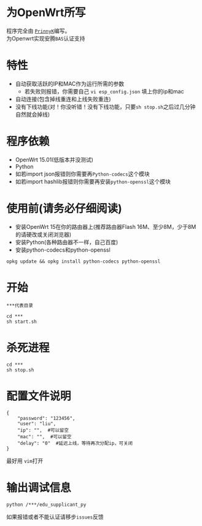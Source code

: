 # 为OpenWrt所写
程序完全由 [`PrinnyK`](https://github.com/PrinnyK)编写。   
为Openwrt实现安腾`BAS`认证支持

# 特性
* 自动获取活跃的IP和MAC作为运行所需的参数
	- 若失败则报错，你需要自己 `vi esp_config.json` 填上你的ip和mac
* 自动连接(包含掉线重连和上线失败重连)
* 没有下线功能(对！你没听错！没有下线功能，只要`sh stop.sh`之后过几分钟自然就会掉线)

# 程序依赖
* OpenWrt 15.01(低版本并没测试)
* Python 
* 如若import json报错则你需要再`Python-codecs`这个模块
* 如若import hashlib报错则你需要再安装`python-openssl`这个模块

# 使用前(请务必仔细阅读)
* 安装OpenWrt 15在你的路由器上(推荐路由器Flash 16M、至少8M，少于8M的请硬改或关闭浏览器)
* 安装Python(各种路由器不一样，自己百度)
* 安装python-codecs和python-openssl

```
opkg update && opkg install python-codecs python-openssl
```

# 开始
`***代表目录`
```
cd ***
sh start.sh
```

# 杀死进程
```
cd ***
sh stop.sh
```

# 配置文件说明
```
{	
	"password": "123456", 
	"user": "liu", 
	"ip": "",  #可以留空 
	"mac": "",  #可以留空
	"delay": "0"  #延迟上线，等待再次分配ip，可关闭
}
```
最好用 `vim`打开
# 输出调试信息
```
python /***/edu_supplicant_py
```
如果报错或者不能认证请移步`issues`反馈